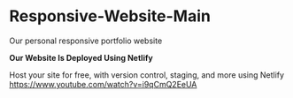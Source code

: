 # Responsive-Website-Main

Our personal responsive portfolio website

**Our Website Is Deployed Using Netlify**

Host your site for free, with version control, staging, and more using Netlify
https://www.youtube.com/watch?v=i9qCmQ2EeUA

